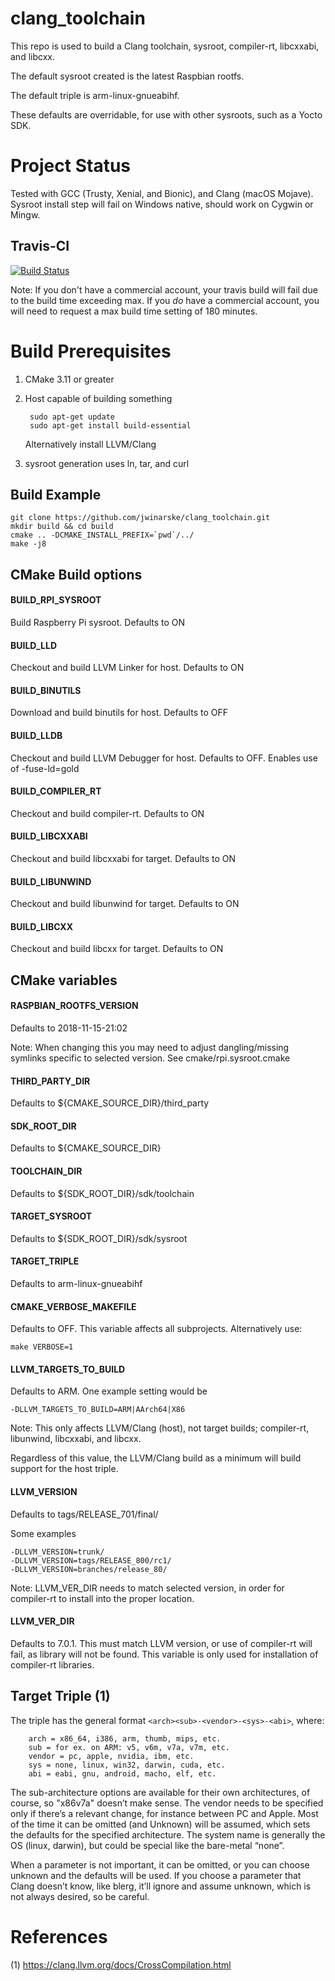 # clang_toolchain

This repo is used to build a Clang toolchain, sysroot, compiler-rt, libcxxabi, and libcxx.

The default sysroot created is the latest Raspbian rootfs.

The default triple is arm-linux-gnueabihf.

These defaults are overridable, for use with other sysroots, such as a Yocto SDK.

# Project Status

Tested with GCC (Trusty, Xenial, and Bionic), and Clang (macOS Mojave).  Sysroot install step will fail on Windows native, should work on Cygwin or Mingw.

## Travis-CI

[![Build Status](https://travis-ci.com/jwinarske/clang_toolchain.svg?branch=master)](https://travis-ci.com/jwinarske/clang_toolchain)

Note:  If you don't have a commercial account, your travis build will fail due to the build time exceeding max.  If you *do* have a commercial account, you will need to request a max build time setting of 180 minutes.

# Build Prerequisites

1. CMake 3.11 or greater

2. Host capable of building something

        sudo apt-get update
        sudo apt-get install build-essential

    Alternatively install LLVM/Clang

3.  sysroot generation uses ln, tar, and curl

## Build Example

    git clone https://github.com/jwinarske/clang_toolchain.git
    mkdir build && cd build
    cmake .. -DCMAKE_INSTALL_PREFIX=`pwd`/../
    make -j8

## CMake Build options

#### BUILD_RPI_SYSROOT
Build Raspberry Pi sysroot.  Defaults to ON

#### BUILD_LLD
Checkout and build LLVM Linker for host.  Defaults to ON

#### BUILD_BINUTILS
Download and build binutils for host.  Defaults to OFF

#### BUILD_LLDB
Checkout and build LLVM Debugger for host.  Defaults to OFF.  Enables use of -fuse-ld=gold

#### BUILD_COMPILER_RT
Checkout and build compiler-rt.  Defaults to ON

#### BUILD_LIBCXXABI
Checkout and build libcxxabi for target.  Defaults to ON

#### BUILD_LIBUNWIND
Checkout and build libunwind for  target.  Defaults to ON

#### BUILD_LIBCXX
Checkout and build libcxx for target.  Defaults to ON

## CMake variables

#### RASPBIAN_ROOTFS_VERSION
Defaults to 2018-11-15-21:02

Note: When changing this you may need to adjust dangling/missing symlinks specific to selected version.  See cmake/rpi.sysroot.cmake

#### THIRD_PARTY_DIR
Defaults to ${CMAKE_SOURCE_DIR}/third_party

#### SDK_ROOT_DIR
Defaults to ${CMAKE_SOURCE_DIR}

#### TOOLCHAIN_DIR
Defaults to ${SDK_ROOT_DIR}/sdk/toolchain

#### TARGET_SYSROOT
Defaults to ${SDK_ROOT_DIR}/sdk/sysroot

#### TARGET_TRIPLE
Defaults to arm-linux-gnueabihf

#### CMAKE_VERBOSE_MAKEFILE
Defaults to OFF.  This variable affects all subprojects.  Alternatively use: 

    make VERBOSE=1

#### LLVM_TARGETS_TO_BUILD
Defaults to ARM.  One example setting would be

    -DLLVM_TARGETS_TO_BUILD=ARM|AArch64|X86

Note: This only affects LLVM/Clang (host), not target builds; compiler-rt, libunwind, libcxxabi, and libcxx.

Regardless of this value, the LLVM/Clang build as a minimum will build support for the host triple.

#### LLVM_VERSION
Defaults to tags/RELEASE_701/final/

Some examples

    -DLLVM_VERSION=trunk/
    -DLLVM_VERSION=tags/RELEASE_800/rc1/
    -DLLVM_VERSION=branches/release_80/

Note: LLVM_VER_DIR needs to match selected version, in order for compiler-rt to install into the proper location.

#### LLVM_VER_DIR
Defaults to 7.0.1.  This must match LLVM version, or use of compiler-rt will fail, as library will not be found.  This variable is only used for installation of compiler-rt libraries.

## Target Triple (1)

The triple has the general format `<arch><sub>-<vendor>-<sys>-<abi>`, where:

        arch = x86_64, i386, arm, thumb, mips, etc.
        sub = for ex. on ARM: v5, v6m, v7a, v7m, etc.
        vendor = pc, apple, nvidia, ibm, etc.
        sys = none, linux, win32, darwin, cuda, etc.
        abi = eabi, gnu, android, macho, elf, etc.

The sub-architecture options are available for their own architectures, of course, so "x86v7a" doesn’t make sense. The vendor needs to be specified only if there’s a relevant change, for instance between PC and Apple. Most of the time it can be omitted (and Unknown) will be assumed, which sets the defaults for the specified architecture. The system name is generally the OS (linux, darwin), but could be special like the bare-metal “none”.

When a parameter is not important, it can be omitted, or you can choose unknown and the defaults will be used. If you choose a parameter that Clang doesn’t know, like blerg, it’ll ignore and assume unknown, which is not always desired, so be careful.

# References
(1) https://clang.llvm.org/docs/CrossCompilation.html
